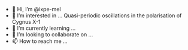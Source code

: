 - 👋 Hi, I’m @ixpe-mel
- 👀 I’m interested in ... Quasi-periodic oscillations in the polarisation of Cygnus X-1
- 🌱 I’m currently learning ...
- 💞️ I’m looking to collaborate on ...
- 📫 How to reach me ...

<!---
ixpe-mel/ixpe-mel is a ✨ special ✨ repository because its `README.md` (this file) appears on your GitHub profile.
You can click the Preview link to take a look at your changes.
--->
